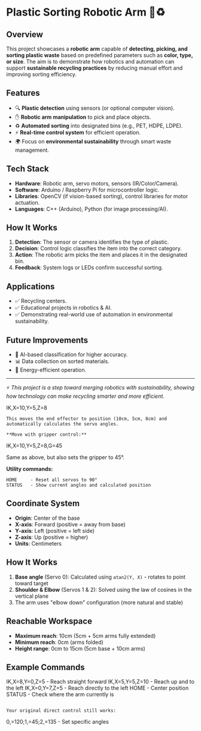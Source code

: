 # Plastic Sorting Robotic Arm 🤖♻️

## Overview

This project showcases a **robotic arm** capable of **detecting, picking, and sorting plastic waste** based on predefined parameters such as **color, type, or size**. The aim is to demonstrate how robotics and automation can support **sustainable recycling practices** by reducing manual effort and improving sorting efficiency.

## Features

* 🔍 **Plastic detection** using sensors (or optional computer vision).
* ✋ **Robotic arm manipulation** to pick and place objects.
* ♻️ **Automated sorting** into designated bins (e.g., PET, HDPE, LDPE).
* ⚡ **Real-time control system** for efficient operation.
* 🌍 Focus on **environmental sustainability** through smart waste management.

## Tech Stack

* **Hardware**: Robotic arm, servo motors, sensors (IR/Color/Camera).
* **Software**: Arduino / Raspberry Pi for microcontroller logic.
* **Libraries**: OpenCV (if vision-based sorting), control libraries for motor actuation.
* **Languages**: C++ (Arduino), Python (for image processing/AI).

## How It Works

1. **Detection**: The sensor or camera identifies the type of plastic.
2. **Decision**: Control logic classifies the item into the correct category.
3. **Action**: The robotic arm picks the item and places it in the designated bin.
4. **Feedback**: System logs or LEDs confirm successful sorting.

## Applications

* ✅ Recycling centers.
* ✅ Educational projects in robotics & AI.
* ✅ Demonstrating real-world use of automation in environmental sustainability.

## Future Improvements

* 🧠 AI-based classification for higher accuracy.
* 📊 Data collection on sorted materials.
* 🔋 Energy-efficient operation.

---

⚡ *This project is a step toward merging robotics with sustainability, showing how technology can make recycling smarter and more efficient.*


IK,X=10,Y=5,Z=8
```
This moves the end effector to position (10cm, 5cm, 8cm) and automatically calculates the servo angles.

**Move with gripper control:**
```
IK,X=10,Y=5,Z=8,G=45

Same as above, but also sets the gripper to 45°.

**Utility commands:**
```
HOME     - Reset all servos to 90°
STATUS   - Show current angles and calculated position
```

## Coordinate System

- **Origin**: Center of the base
- **X-axis**: Forward (positive = away from base)
- **Y-axis**: Left (positive = left side)
- **Z-axis**: Up (positive = higher)
- **Units**: Centimeters

## How It Works

1. **Base angle** (Servo 0): Calculated using `atan2(Y, X)` - rotates to point toward target
2. **Shoulder & Elbow** (Servos 1 & 2): Solved using the law of cosines in the vertical plane
3. The arm uses "elbow down" configuration (more natural and stable)

## Reachable Workspace

- **Maximum reach**: 10cm (5cm + 5cm arms fully extended)
- **Minimum reach**: 0cm (arms folded)
- **Height range**: 0cm to 15cm (5cm base + 10cm arms)

## Example Commands

IK,X=8,Y=0,Z=5     - Reach straight forward
IK,X=5,Y=5,Z=10    - Reach up and to the left
IK,X=0,Y=7,Z=5     - Reach directly to the left
HOME               - Center position
STATUS             - Check where the arm currently is
```

Your original direct control still works:
```
0,=120;1,=45;2,=135    - Set specific angles
